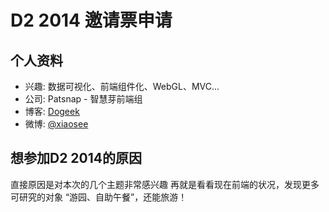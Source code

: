 # D2 2014 邀请票申请

## 个人资料

- 兴趣: 数据可视化、前端组件化、WebGL、MVC...
- 公司: Patsnap - 智慧芽前端组
- 博客: [Dogeek](http://blog.regou.me) 
- 微博: [@xiaosee](https://twitter/xiaosee) 


## 想参加D2 2014的原因

直接原因是对本次的几个主题非常感兴趣
再就是看看现在前端的状况，发现更多可研究的对象
“游园、自助午餐”，还能旅游！
